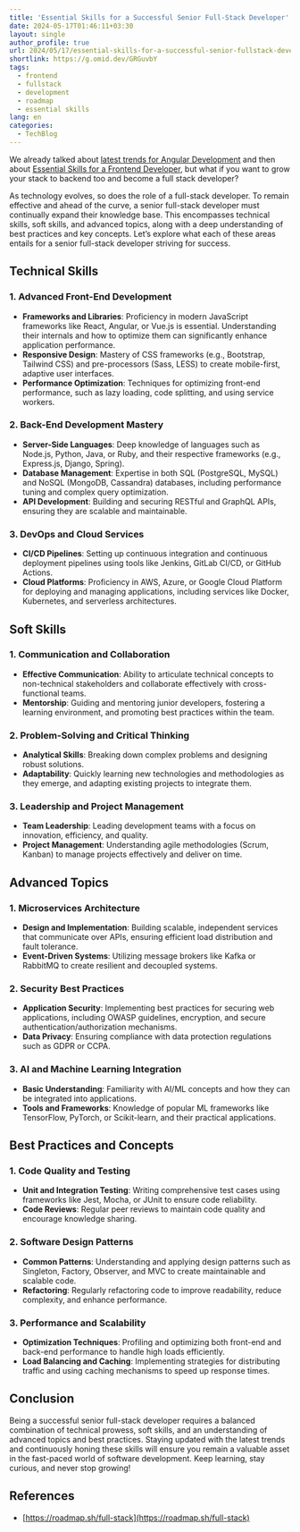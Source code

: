 ```yaml
---
title: 'Essential Skills for a Successful Senior Full-Stack Developer'
date: 2024-05-17T01:46:11+03:30
layout: single
author_profile: true
url: 2024/05/17/essential-skills-for-a-successful-senior-fullstack-developer/
shortlink: https://g.omid.dev/GRGuvbY
tags:
  - frontend
  - fullstack
  - development
  - roadmap
  - essential skills
lang: en
categories: 
  - TechBlog
---
```

We already talked about [latest trends for Angular Development](/2024/05/16/latest-trends-for-angular-developers-in-2024/) and then about [Essential Skills for a Frontend Developer](/2024/05/16/essential-skills-for-a-successful-senior-frontend-developer/), but what if you want to grow your stack to backend too and become a full stack developer?

As technology evolves, so does the role of a full-stack developer. To remain effective and ahead of the curve, a senior full-stack developer must continually expand their knowledge base. This encompasses technical skills, soft skills, and advanced topics, along with a deep understanding of best practices and key concepts. Let’s explore what each of these areas entails for a senior full-stack developer striving for success.

## Technical Skills

### 1. Advanced Front-End Development

- **Frameworks and Libraries**: Proficiency in modern JavaScript frameworks like React, Angular, or Vue.js is essential. Understanding their internals and how to optimize them can significantly enhance application performance.
- **Responsive Design**: Mastery of CSS frameworks (e.g., Bootstrap, Tailwind CSS) and pre-processors (Sass, LESS) to create mobile-first, adaptive user interfaces.
- **Performance Optimization**: Techniques for optimizing front-end performance, such as lazy loading, code splitting, and using service workers.

### 2. Back-End Development Mastery

- **Server-Side Languages**: Deep knowledge of languages such as Node.js, Python, Java, or Ruby, and their respective frameworks (e.g., Express.js, Django, Spring).
- **Database Management**: Expertise in both SQL (PostgreSQL, MySQL) and NoSQL (MongoDB, Cassandra) databases, including performance tuning and complex query optimization.
- **API Development**: Building and securing RESTful and GraphQL APIs, ensuring they are scalable and maintainable.

### 3. DevOps and Cloud Services

- **CI/CD Pipelines**: Setting up continuous integration and continuous deployment pipelines using tools like Jenkins, GitLab CI/CD, or GitHub Actions.
- **Cloud Platforms**: Proficiency in AWS, Azure, or Google Cloud Platform for deploying and managing applications, including services like Docker, Kubernetes, and serverless architectures.

## Soft Skills

### 1. Communication and Collaboration

- **Effective Communication**: Ability to articulate technical concepts to non-technical stakeholders and collaborate effectively with cross-functional teams.
- **Mentorship**: Guiding and mentoring junior developers, fostering a learning environment, and promoting best practices within the team.

### 2. Problem-Solving and Critical Thinking

- **Analytical Skills**: Breaking down complex problems and designing robust solutions.
- **Adaptability**: Quickly learning new technologies and methodologies as they emerge, and adapting existing projects to integrate them.

### 3. Leadership and Project Management

- **Team Leadership**: Leading development teams with a focus on innovation, efficiency, and quality.
- **Project Management**: Understanding agile methodologies (Scrum, Kanban) to manage projects effectively and deliver on time.

## Advanced Topics

### 1. Microservices Architecture

- **Design and Implementation**: Building scalable, independent services that communicate over APIs, ensuring efficient load distribution and fault tolerance.
- **Event-Driven Systems**: Utilizing message brokers like Kafka or RabbitMQ to create resilient and decoupled systems.

### 2. Security Best Practices

- **Application Security**: Implementing best practices for securing web applications, including OWASP guidelines, encryption, and secure authentication/authorization mechanisms.
- **Data Privacy**: Ensuring compliance with data protection regulations such as GDPR or CCPA.

### 3. AI and Machine Learning Integration

- **Basic Understanding**: Familiarity with AI/ML concepts and how they can be integrated into applications.
- **Tools and Frameworks**: Knowledge of popular ML frameworks like TensorFlow, PyTorch, or Scikit-learn, and their practical applications.

## Best Practices and Concepts

### 1. Code Quality and Testing

- **Unit and Integration Testing**: Writing comprehensive test cases using frameworks like Jest, Mocha, or JUnit to ensure code reliability.
- **Code Reviews**: Regular peer reviews to maintain code quality and encourage knowledge sharing.

### 2. Software Design Patterns

- **Common Patterns**: Understanding and applying design patterns such as Singleton, Factory, Observer, and MVC to create maintainable and scalable code.
- **Refactoring**: Regularly refactoring code to improve readability, reduce complexity, and enhance performance.

### 3. Performance and Scalability

- **Optimization Techniques**: Profiling and optimizing both front-end and back-end performance to handle high loads efficiently.
- **Load Balancing and Caching**: Implementing strategies for distributing traffic and using caching mechanisms to speed up response times.

## Conclusion

Being a successful senior full-stack developer requires a balanced combination of technical prowess, soft skills, and an understanding of advanced topics and best practices. Staying updated with the latest trends and continuously honing these skills will ensure you remain a valuable asset in the fast-paced world of software development. Keep learning, stay curious, and never stop growing!

## References

- [https://roadmap.sh/full-stack](https://roadmap.sh/full-stack)
